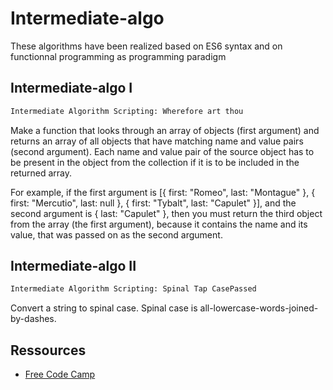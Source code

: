 # Intermediate-algo

These algorithms have been realized based on ES6 syntax and on functionnal programming as programming paradigm

## Intermediate-algo I

``` bash
Intermediate Algorithm Scripting: Wherefore art thou
```

Make a function that looks through an array of objects (first argument) and returns an array of all objects that have matching name and value pairs (second argument). Each name and value pair of the source object has to be present in the object from the collection if it is to be included in the returned array.

For example, if the first argument is [{ first: "Romeo", last: "Montague" }, { first: "Mercutio", last: null }, { first: "Tybalt", last: "Capulet" }], and the second argument is { last: "Capulet" }, then you must return the third object from the array (the first argument), because it contains the name and its value, that was passed on as the second argument.

## Intermediate-algo II

``` bash
Intermediate Algorithm Scripting: Spinal Tap CasePassed
```
Convert a string to spinal case. Spinal case is all-lowercase-words-joined-by-dashes.

## Ressources

* [Free Code Camp](https://www.freecodecamp.org/)
